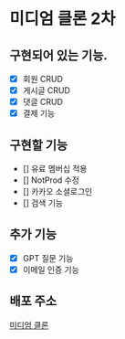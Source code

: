 # 미디엄 클론 2차

## 구현되어 있는 기능.

- [x] 회원 CRUD
- [x] 게시글 CRUD
- [x] 댓글 CRUD
- [x] 결제 기능

## 구현할 기능

- [] 유료 멤버십 적용
- [] NotProd 수정 
- [] 카카오 소셜로그인
- [] 검색 기능

## 추가 기능
- [x] GPT 질문 기능
- [x] 이메일 인증 기능

## 배포 주소

[미디엄 클론](https://www.lionshop.me)